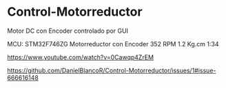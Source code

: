 # Control-Motorreductor
Motor DC con Encoder controlado por GUI

MCU: STM32F746ZG
Motorreductor con Encoder 352 RPM 1.2 Kg.cm 1:34 

https://www.youtube.com/watch?v=0Cawqp4ZrEM

https://github.com/DanielBlancoR/Control-Motorreductor/issues/1#issue-666616148
